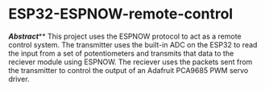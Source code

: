 # ESP32-ESPNOW-remote-control

*******************Abstract*********************
This project uses the ESPNOW protocol to act as a remote control system.
The transmitter uses the built-in ADC on the ESP32 to read the input from a set of potentiometers and transmits that data to the reciever module using ESPNOW.
The reciever uses the packets sent from the transmitter to control the output of an Adafruit PCA9685 PWM servo driver.


